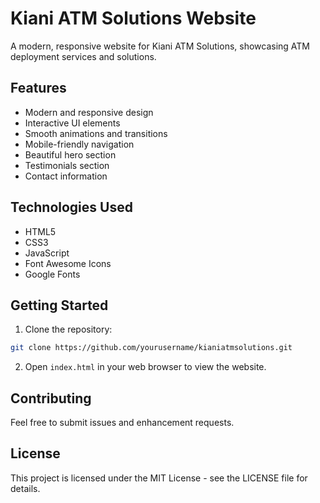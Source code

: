 # Kiani ATM Solutions Website

A modern, responsive website for Kiani ATM Solutions, showcasing ATM deployment services and solutions.

## Features

- Modern and responsive design
- Interactive UI elements
- Smooth animations and transitions
- Mobile-friendly navigation
- Beautiful hero section
- Testimonials section
- Contact information

## Technologies Used

- HTML5
- CSS3
- JavaScript
- Font Awesome Icons
- Google Fonts

## Getting Started

1. Clone the repository:
```bash
git clone https://github.com/yourusername/kianiatmsolutions.git
```

2. Open `index.html` in your web browser to view the website.

## Contributing

Feel free to submit issues and enhancement requests.

## License

This project is licensed under the MIT License - see the LICENSE file for details.
